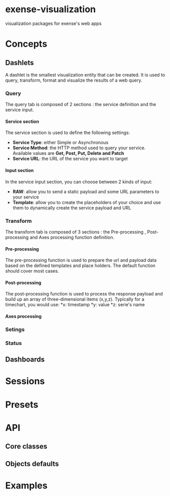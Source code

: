 # exense-visualization
visualization packages for exense's web apps

# Concepts
## Dashlets

A dashlet is the smallest visualization entity that can be created. It is used to query, transform, format and visualize the results of a web query.

### Query

The query tab is composed of 2 sections : the service definition and the service input.

#### Service section
The service  section is used to define the following settings:
- **Service Type**: either Simple or Asynchronous
- **Service Method**: the HTTP method used to query your service. Available values are **Get, Post, Put, Delete and Patch**
- **Service URL**: the URL of the service you want to target

#### Input section
In the service input section, you can choose between 2 kinds of input:
- **RAW**: allow you to send a static payload and some URL parameters to your service
- **Template**: allow you to create the placeholders of your choice and use them to dynamically create the service payload and URL 

### Transform

The transform tab is composed of 3 sections : the Pre-processing , Post-processing and Axes processing function definition.

#### Pre-processing

The pre-processing function is used to prepare the url and payload data based on the defined templates and place holders. The default function should cover most cases.

#### Post-processing

The post-processing function is used to process the response payload and build up an array of three-dimensional items (x,y,z). Typically for a timechart, you would use:
*x: timestamp
*y: value
*z: serie's name

#### Axes processing

### Setings
### Status

## Dashboards

# Sessions

# Presets

# API
## Core classes
## Objects defaults

# Examples

